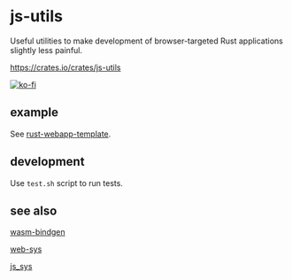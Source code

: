 # js-utils
Useful utilities to make development of browser-targeted Rust applications slightly less painful.

https://crates.io/crates/js-utils

[![ko-fi](https://ko-fi.com/img/githubbutton_sm.svg)](https://ko-fi.com/O5O31JYZ4)

## example

See [rust-webapp-template](https://github.com/zduny/rust-webapp-template).

## development

Use `test.sh` script to run tests.

## see also
[wasm-bindgen](https://github.com/rustwasm/wasm-bindgen)

[web-sys](https://rustwasm.github.io/wasm-bindgen/web-sys/index.html)

[js_sys](https://docs.rs/js-sys/latest/js_sys/)
